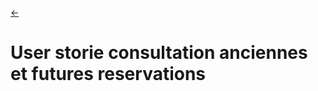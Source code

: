 <link rel="stylesheet" href="../style.css"/>

[<p><span class="icon-big">&#8592;</span>](./../2-3-users-stories.md)

# User storie consultation anciennes et futures reservations

